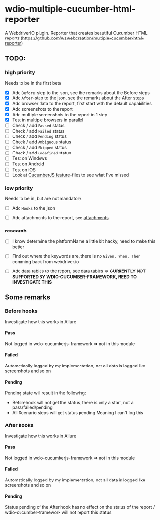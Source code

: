 # wdio-multiple-cucumber-html-reporter
A WebdriverIO plugin. Reporter that creates beautiful Cucumber HTML reports (https://github.com/wswebcreation/multiple-cucumber-html-reporter)

## TODO:
### high priority
Needs to be in the first beta
- [x] Add `Before`-step to the json, see the remarks about the Before steps
- [x] Add `After`-step to the json, see the remarks about the After steps
- [x] Add browser data to the report, first start with the default capabilities
- [x] Add screenshots to the report
- [x] Add multiple screenshots to the report in 1 step
- [x] Test in multiple browsers in parallel
- [ ] Check / add `Passed` status
- [ ] Check / add `Failed` status
- [ ] Check / add `Pending` status
- [ ] Check / add `Ambiguous` status
- [ ] Check / add `Skipped` status
- [ ] Check / add `undefined` status
- [ ] Test on Windows
- [ ] Test on Android
- [ ] Test on iOS
- [ ] Look at [CucumberJS feature](https://github.com/cucumber/cucumber-js/tree/master/features)-files to see what I've missed 

### low priority
Needs to be in, but are not mandatory
- [ ] Add `Hooks` to the json
- [ ] Add attachments to the report, see [attachments](https://github.com/cucumber/cucumber-js/blob/master/docs/support_files/attachments.md)


### research
- [ ] I know determine the platformName a little bit hacky, need to make this better
- [ ] Find out where the keywords are, there is no `Given, When, Then` comming back from webdriver.io 
- [ ] Add data tables to the report, see [data tables](https://github.com/cucumber/cucumber-js/blob/master/features/data_tables.feature) => **CURRENTLY NOT SUPPORTED BY WDIO-CUCUMBER-FRAMEWORK, NEED TO INVESTIGATE THIS**


## Some remarks
### Before hooks
Investigate how this works in Allure
#### Pass
Not logged in wdio-cucumberjs-framework => not in this module

#### Failed
Automatically logged by my implementation, not all data is logged like screenshots and so on

#### Pending
Pending state will result in the following:
- Beforehook will not get the status, there is only a start, not a pass/failed/pending
- All Scenario steps will get status pending
Meaning I can't log this

### After hooks
Investigate how this works in Allure
#### Pass
Not logged in wdio-cucumberjs-framework => not in this module
#### Failed
Automatically logged by my implementation, not all data is logged like screenshots and so on

#### Pending
Status pending of the After hook has no effect on the status of the report / wdio-cucumber-framework will not report this status

